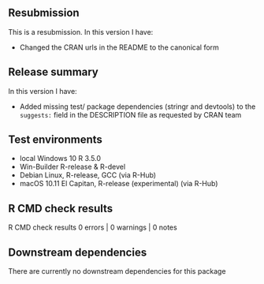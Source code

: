 ## Resubmission
This is a resubmission. In this version I have:
- Changed the CRAN urls in the README to the canonical form

## Release summary
In this version I have:
- Added missing test/ package dependencies (stringr and devtools) to the `suggests:` field in the DESCRIPTION file as requested by CRAN team

## Test environments
- local Windows 10 R 3.5.0
- Win-Builder R-release & R-devel
- Debian Linux, R-release, GCC (via R-Hub)
- macOS 10.11 El Capitan, R-release (experimental) (via R-Hub)

## R CMD check results
R CMD check results
0 errors | 0 warnings | 0 notes

## Downstream dependencies
There are currently no downstream dependencies for this package